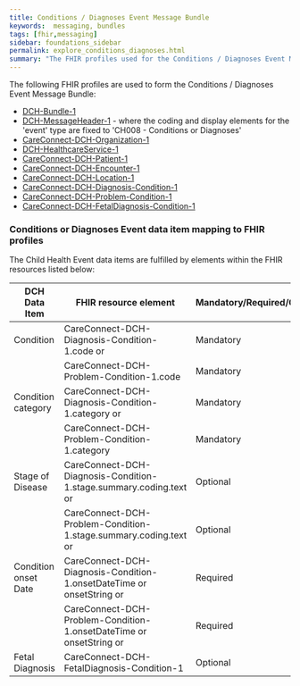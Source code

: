 ```yaml
---
title: Conditions / Diagnoses Event Message Bundle
keywords:  messaging, bundles
tags: [fhir,messaging]
sidebar: foundations_sidebar
permalink: explore_conditions_diagnoses.html
summary: "The FHIR profiles used for the Conditions / Diagnoses Event Message Bundle"
---
```


The following FHIR profiles are used to form the Conditions / Diagnoses Event Message Bundle:

- [DCH-Bundle-1](https://fhir.nhs.uk/STU3/StructureDefinition/DCH-Bundle-1)
- [DCH-MessageHeader-1](https://fhir.nhs.uk/STU3/StructureDefinition/DCH-MessageHeader-1) - where the coding and display elements for the 'event' type are fixed to 'CH008 - Conditions or Diagnoses'
- [CareConnect-DCH-Organization-1](https://fhir.nhs.uk/STU3/StructureDefinition/CareConnect-DCH-Organization-1)
- [DCH-HealthcareService-1](https://fhir.nhs.uk/STU3/StructureDefinition/DCH-HealthcareService-1)
- [CareConnect-DCH-Patient-1](https://fhir.nhs.uk/STU3/StructureDefinition/CareConnect-DCH-Patient-1)
- [CareConnect-DCH-Encounter-1](https://fhir.nhs.uk/STU3/StructureDefinition/CareConnect-DCH-Encounter-1)
- [CareConnect-DCH-Location-1](https://fhir.nhs.uk/STU3/StructureDefinition/CareConnect-DCH-Location-1)
- [CareConnect-DCH-Diagnosis-Condition-1](https://fhir.nhs.uk/STU3/StructureDefinition/CareConnect-DCH-Diagnosis-Condition-1)
- [CareConnect-DCH-Problem-Condition-1](https://fhir.nhs.uk/STU3/StructureDefinition/CareConnect-DCH-Problem-Condition-1)
- [CareConnect-DCH-FetalDiagnosis-Condition-1](https://fhir.nhs.uk/STU3/StructureDefinition/CareConnect-DCH-FetalDiagnosis-Condition-1)

### Conditions or Diagnoses Event data item mapping to FHIR profiles ###

The Child Health Event data items are fulfilled by elements within the FHIR resources listed below:

| DCH Data Item        | FHIR resource element                                    | Mandatory/Required/Optional | Note                    |
|----------------------|----------------------------------------------------------|-----------------------------|-------------------------|
| Condition            | CareConnect-DCH-Diagnosis-Condition-1.code or               | Mandatory                   |                         |
|                      | CareConnect-DCH-Problem-Condition-1.code                 | Mandatory                   |                         |
| Condition category   | CareConnect-DCH-Diagnosis-Condition-1.category or           | Mandatory                   | fixed value 'diagnosis' |
|                      | CareConnect-DCH-Problem-Condition-1.category             | Mandatory                   | fixed value 'problem'   |
| Stage of Disease     | CareConnect-DCH-Diagnosis-Condition-1.stage.summary.coding.text or    | Optional                    |                         |
|      | CareConnect-DCH-Problem-Condition-1.stage.summary.coding.text or    | Optional                    |                         |
| Condition onset Date | CareConnect-DCH-Diagnosis-Condition-1.onsetDateTime or onsetString or | Required                    |                         |
|  | CareConnect-DCH-Problem-Condition-1.onsetDateTime or onsetString or | Required                    |                         |
| Fetal Diagnosis      | CareConnect-DCH-FetalDiagnosis-Condition-1               | Optional                    |                         |
